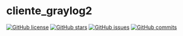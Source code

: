 # cliente_graylog2

[![GitHub license](https://img.shields.io/badge/license-AGPL-blue.svg)](https://raw.githubusercontent.com/monino/cliente_graylog2/master/LICENSE)
[![GitHub stars](https://img.shields.io/github/stars/monino/cliente_graylog2.svg)](https://github.com/monino/cliente_graylog2/stargazers)
[![GitHub issues](https://img.shields.io/github/issues/monino/cliente_graylog2.svg)](https://github.com/monino/cliente_graylog2/issues)
[![GitHub commits](https://img.shields.io/github/commits-since/SubtitleEdit/subtitleedit/3.4.7.svg?maxAge=2592000)]()
